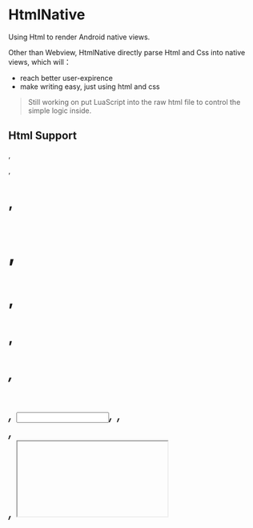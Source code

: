 HtmlNative
========

Using Html to render Android native views.

Other than Webview, HtmlNative directly parse Html and Css into native views, which will：

- reach better user-expirence
- make writing easy, just using html and css

> Still working on put LuaScript into the raw html file to control the simple logic inside.

## Html Support

<a>, <p>, <h1>, <h2>, <h3>, <h4>, <h5>, <h6>, <input>, <img>, <div>, <br>, <iframe>

parameters：style, onclick（need Lua script, later will finish related function), id, class, href(for <a>), src(for <img>)

## CSS Support

inline style，and <style> inside <head>. Do Not Support standalone css files。

### CSS styles

width, height, background, background-color, background-position, background-size, padding, padding-left, padding-right, padding-top, padding-bottom, margin, margin-top, margin-left, margin-right, margin-bottom, visibility

font-size, color, line-height, font-style, font-weight, text-align, word-spacing, text-overflow, text-transform

### CSS Selectors

type Selectors

```css
p{}
div{}
```

id Selectors

```css
#id1{}
```

class Selectors

```css
.class1{}
```

Group

```
#id1, #id2{}
```

Descendant selectors

```css
div p{}
```

Child selectors

```css
div > p{}
```

Universal selector

```css
*{}
p *{}
```


## Example

After rendering:

[Download Video](doc/screen1.mp4)

![Demo](doc/screen1.jpg)

Html:

```html
<html>
<head>
    <meta http-equiv="Content-type" content="text/html; charset=utf-8"/>
    <meta name="viewport"
          content="user-scalable=no, initial-scale=1, maximum-scale=1, minimum-scale=1"/>
    <style>
	html{
		font-size: 62.5%;

	}

	body{
		margin: 0;
		padding: 0;
		color: #3f484f;
	}

	.header{
	    color:#3f484f;
		padding: 2em;
		background: #db3541;
		-hn-background-color-size: 1.2em 100%;

	}

	.article{
	    padding: 3em
	 }

	 p{
	    padding: 5em 0;
	    font-size: 4em;
	    line-height: 120%
	  }
    </style>
    <title>article</title>
</head>
<body>
<div class="header">
    <span id="leheadline_head_icon">头条 | </span>
    <a href="http://www.sina.com.cn/">NewsWebSite</a>
    <h1>滴滴在硅谷建了研发中心做无人驾驶，还从 Uber 挖了人</h1>
    <span id="leheadline_source">来源：新闻网 2017-05-09</span>
</div>

<div class="article">
    <h2>这是滴滴在海外的第一个实验室</h2>
    <p>周四，滴滴正式在美国加州山景城宣布了滴滴美国研究院的成立，一个由数十位工程师和研究人员组成的团队，已经入驻这里，从大数据安全和无人驾驶两个方向展开研究。</p>

    <div class="leheadline_img_wrapper">
        <img src="http://rec.letv.com/detail_template/coop/pic.png" alt="新闻说明"/>
        <span class="leheadline_intro">滴滴美国研究所</span>
    </div>

    <img src="http://rec.letv.com/detail_template/coop/pic.png"/>

    <p>美国研究院由滴滴研究院副院长弓峰敏带领。弓峰敏是去年 9 月加入滴滴，担任滴滴信息安全战略副总裁和滴滴研究院副院长，并开始组建美国研究院。加盟滴滴之前，他是安全公司 Palo Alto
        Networks 的联合创始人。</p>

    <div class="leheadline_video_wrapper">
        <video src="http://www.w3school.com.cn/example/html5/mov_bbb.mp4" type="video/mp4"
               controls="controls" poster="coop/pic.png" preload="none"></video>
    </div>

    <div class="leheadline_video_wrapper">
        <video src="http://www.w3school.com.cn/example/html5/mov_bbb.mp4" type="video/mp4"
               controls="controls" poster="coop/pic.png" preload="none"></video>
        <span class="leheadline_intro">说明</span>
    </div>

    <p>这一次，滴滴还从Uber挖来了查理·米勒（Charlie Miller）。米勒被誉为全球顶级安全专家，曾是一名黑客，从事苹果越狱和安全研究，在加入 Uber
        之前，米勒受雇于苹果。2015 年，米勒完成了对一辆吉普切诺基的远程控制实验。2015 年 9 月，他加入Uber担任汽车安全工程师。</p>

    <p>在Twitter上，米勒表示他的工作是帮助滴滴研发和使用的自动驾驶系统抵抗来自外部的攻击和威胁。在宣布加入滴滴美国研究院的消息之后，他又发布推文表示实验室正在招人。</p>
</div>

<div id="leheadline_other">
    <img src="coop/banner.png"/>
</div>
<script src="http://rec.letv.com/detail_template/script-v1.js"> </script>
</body>
</html>
```

## Usage：

```java

InputStream htmlSource = ...;

// Load the inputstream of html
HNativeEngine.getInstance().loadView(mActivity, htmlSource, new
                    HNativeEngine.OnHNViewLoaded() {

    @Override
    public void onViewLoaded(View v) {
        if (mActivity != null && !mActivity.isDestroyed()) {
            mActivity.setContentView(v);
        }
    }

    @Override
    public void onError(Exception e) {

    }

    @Override
    public void onHead(HNHead head) {
        
    }
});

```


## License

Copyright 2016 Hsllany. All rights reserved.

    Licensed under the Apache License, Version 2.0 (the "License");
    you may not use this file except in compliance with the License.
    You may obtain a copy of the License at

        http://www.apache.org/licenses/LICENSE-2.0

    Unless required by applicable law or agreed to in writing, software
    distributed under the License is distributed on an "AS IS" BASIS,
    WITHOUT WARRANTIES OR CONDITIONS OF ANY KIND, either express or implied.
    See the License for the specific language governing permissions and
    limitations under the License.

